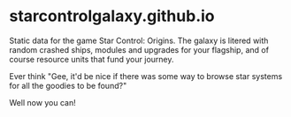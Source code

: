 # starcontrolgalaxy.github.io
Static data for the game Star Control: Origins.
The galaxy is litered with random crashed ships, modules and upgrades for your flagship, and of course resource units that fund your journey.

Ever think "Gee, it'd be nice if there was some way to browse star systems for all the goodies to be found?"

Well now you can!
